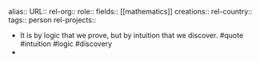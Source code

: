 alias::
URL::
rel-org::
role::
fields:: [[mathematics]]
creations::
rel-country::
tags:: person
rel-projects::


- It is by logic that we prove, but by intuition that we discover. #quote #intuition #logic #discovery
-
